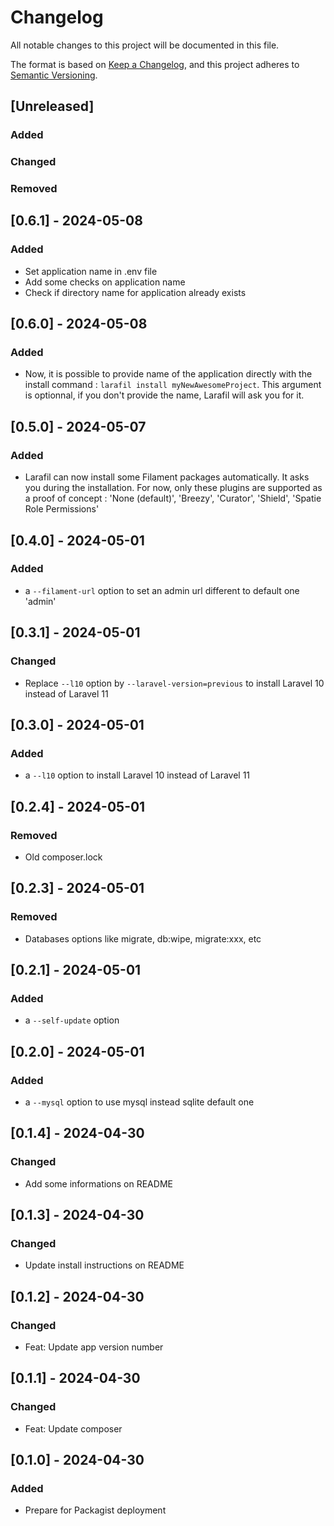 # Changelog

All notable changes to this project will be documented in this file.

The format is based on [Keep a Changelog](https://keepachangelog.com/en/1.1.0/),
and this project adheres to [Semantic Versioning](https://semver.org/spec/v2.0.0.html).

## [Unreleased]

### Added

### Changed

### Removed

## [0.6.1] - 2024-05-08

### Added 

- Set application name in .env file 
- Add some checks on application name
- Check if directory name for application already exists

## [0.6.0] - 2024-05-08

### Added 

- Now, it is possible to provide name of the application directly with the install command : `larafil install myNewAwesomeProject`. This argument is optionnal, if you don't provide the name, Larafil will ask you for it.


## [0.5.0] - 2024-05-07

### Added 

- Larafil can now install some Filament packages automatically. It asks you during the installation. For now, only these plugins are supported as a proof of concept : 'None (default)', 'Breezy', 'Curator', 'Shield', 'Spatie Role Permissions'

## [0.4.0] - 2024-05-01

### Added 

- a `--filament-url` option to set an admin url different to default one 'admin'

## [0.3.1] - 2024-05-01

### Changed 

- Replace `--l10` option by `--laravel-version=previous` to install Laravel 10 instead of Laravel 11

## [0.3.0] - 2024-05-01

### Added 

- a `--l10` option to install Laravel 10 instead of Laravel 11

## [0.2.4] - 2024-05-01

### Removed

- Old composer.lock

## [0.2.3] - 2024-05-01

### Removed

- Databases options like migrate, db:wipe, migrate:xxx, etc

## [0.2.1] - 2024-05-01

### Added

- a `--self-update` option

## [0.2.0] - 2024-05-01

### Added

- a `--mysql` option to use mysql instead sqlite default one

## [0.1.4] - 2024-04-30

### Changed

- Add some informations on README

## [0.1.3] - 2024-04-30

### Changed

- Update install instructions on README

## [0.1.2] - 2024-04-30

### Changed

- Feat: Update app version number

## [0.1.1] - 2024-04-30

### Changed

- Feat: Update composer

## [0.1.0] - 2024-04-30

### Added

- Prepare for Packagist deployment

